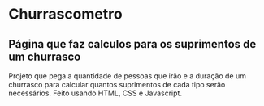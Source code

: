 # Churrascometro
<h2>Página que faz calculos para os suprimentos de um churrasco</h2>
Projeto que pega a quantidade de pessoas que irão e a duração de um churrasco para calcular quantos suprimentos de cada tipo serão necessários.
Feito usando HTML, CSS e Javascript.
